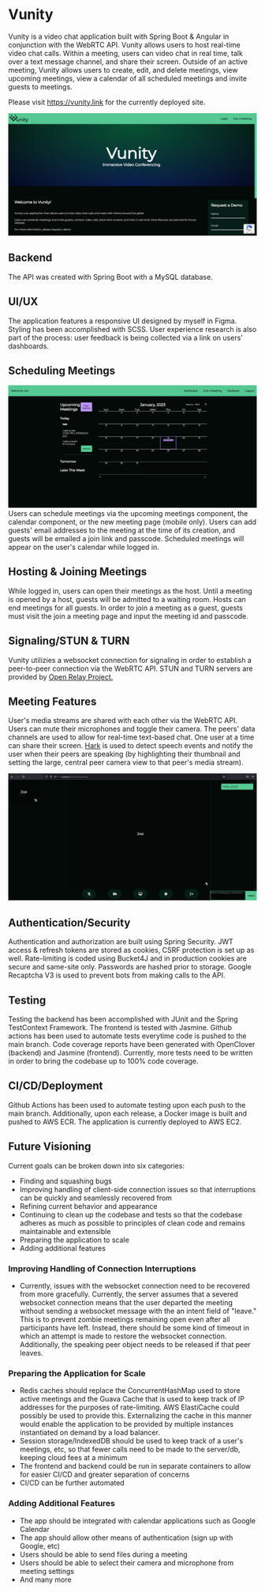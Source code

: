 # Vunity

Vunity is a video chat application built with Spring Boot & Angular in conjunction with the WebRTC API. Vunity allows users to host real-time video chat calls. Within a meeting, users can video chat in real time, talk over a text message channel, and share their screen. Outside of an active meeting, Vunity allows users to create, edit, and delete meetings, view upcoming meetings, view a calendar of all scheduled meetings and invite guests to meetings.

Please visit https://vunity.link for the currently deployed site.

![Homepage](./assets/vunity-home.png)
## Backend
The API was created with Spring Boot with a MySQL database.

## UI/UX
The application features a responsive UI designed by myself in Figma. Styling has been accomplished with SCSS. User experience research is also part of the process: user feedback is being collected via a link on users' dashboards.

## Scheduling Meetings
![Dashboard](./assets/vunity-dashboard.png)
Users can schedule meetings via the upcoming meetings component, the calendar component, or the new meeting page (mobile only). Users can add guests' email addresses to the meeting at the time of its creation, and guests will be emailed a join link and passcode. Scheduled meetings will appear on the user's calendar while logged in.

## Hosting & Joining Meetings
While logged in, users can open their meetings as the host. Until a meeting is opened by a host, guests will be admitted to a waiting room. Hosts can end meetings for all guests. In order to join a meeting as a guest, guests must visit the join a meeting page and input the meeting id and passcode.

## Signaling/STUN & TURN
Vunity utilizies a websocket connection for signaling in order to establish a peer-to-peer connection via the WebRTC API. STUN and TURN servers are provided by [Open Relay Project.](https://openrelayproject.org/)

## Meeting Features
User's media streams are shared with each other via the WebRTC API. Users can mute their microphones and toggle their camera. The peers' data channels are used to allow for real-time text-based chat. One user at a time can share their screen. [Hark](https://github.com/otalk/hark) is used to detect speech events and notify the user when their peers are speaking (by highlighting their thumbnail and setting the large, central peer camera view to that peer's media stream).

![Homepage](./assets/vunity-meeting.png)

## Authentication/Security
Authentication and authorization are built using Spring Security. JWT access & refresh tokens are stored as cookies, CSRF protection is set up as well. Rate-limiting is coded using Bucket4J and in production cookies are secure and same-site only. Passwords are hashed prior to storage. Google Recaptcha V3 is used to prevent bots from making calls to the API.

## Testing
Testing the backend has been accomplished with JUnit and the Spring TestContext Framework. The frontend is tested with Jasmine. Github actions has been used to automate tests everytime code is pushed to the main branch. Code coverage reports have been generated with OpenClover (backend) and Jasmine (frontend). Currently, more tests need to be written in order to bring the codebase up to 100% code coverage.

## CI/CD/Deployment
Github Actions has been used to automate testing upon each push to the main branch. Additionally, upon each release, a Docker image is built and pushed to AWS ECR. The application is currently deployed to AWS EC2.

## Future Visioning
Current goals can be broken down into six categories:

 - Finding and squashing bugs
 - Improving handling of client-side connection issues so that interruptions can be quickly and seamlessly recovered from
 - Refining current behavior and appearance
 - Continuing to clean up the codebase and tests so that the codebase adheres as much as possible to principles of clean code and remains maintainable and extensible
 - Preparing the application to scale
 - Adding additional features

### Improving Handling of Connection Interruptions
 - Currently, issues with the websocket connection need to be recovered from more gracefully. Currently, the server assumes that a severed websocket connection means that the user departed the meeting without sending a websocket message with the an intent field of "leave." This is to prevent zombie meetings remaining open even after all participants have left. Instead, there should be some kind of timeout in which an attempt is made to restore the websocket connection. Additionally, the speaking peer object needs to be released if that peer leaves.

### Preparing the Application for Scale
 - Redis caches should replace the ConcurrentHashMap used to store active meetings and the Guava Cache that is used to keep track of IP addresses for the purposes of rate-limiting. AWS ElastiCache could possibly be used to provide this. Externalizing the cache in this manner would enable the application to be provided by multiple instances instantiated on demand by a load balancer. 
 - Session storage/IndexedDB should be used to keep track of a user's meetings, etc, so that fewer calls need to be made to the server/db, keeping cloud fees at a minimum
 - The frontend and backend could be run in separate containers to allow for easier CI/CD and greater separation of concerns
 - CI/CD can be further automated

### Adding Additional Features
 - The app should be integrated with calendar applications such as Google Calendar
 - The app should allow other means of authentication (sign up with Google, etc)
 - Users should be able to send files during a meeting
 - Users should be able to select their camera and microphone from meeting settings
 - And many more
